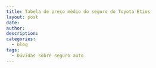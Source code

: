 ```yaml
---
title: Tabela de preço médio do seguro do Toyota Etios
layout: post
date:
author:
description:
categories:
  - blog
tags:
  - Dúvidas sobre seguro auto
---
```

